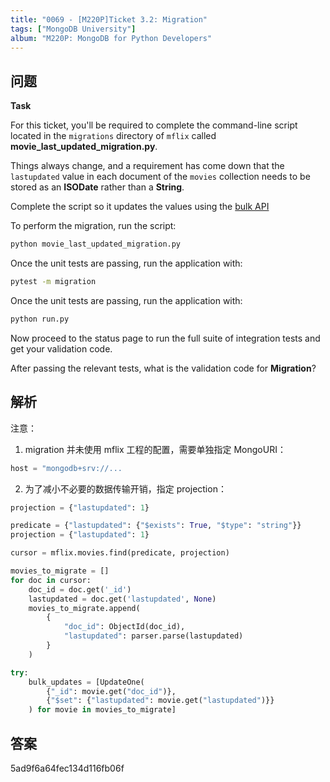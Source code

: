 ```yaml
---
title: "0069 - [M220P]Ticket 3.2: Migration"
tags: ["MongoDB University"]
album: "M220P: MongoDB for Python Developers"
---
```


## 问题

**Task**

For this ticket, you'll be required to complete the command-line script located in the `migrations` directory of `mflix` called **movie_last_updated_migration.py**.

Things always change, and a requirement has come down that the `lastupdated` value in each document of the `movies` collection needs to be stored as an **ISODate** rather than a **String**.

Complete the script so it updates the values using the [bulk API](http://api.mongodb.com/python/current/examples/bulk.html)

To perform the migration, run the script:

```bash
python movie_last_updated_migration.py
```

Once the unit tests are passing, run the application with:

```bash
pytest -m migration
```

Once the unit tests are passing, run the application with:

```bash
python run.py
```

Now proceed to the status page to run the full suite of integration tests and get your validation code.

After passing the relevant tests, what is the validation code for **Migration**?

<!--more-->

## 解析

注意：

1. migration 并未使用 mflix 工程的配置，需要单独指定 MongoURI：

```py
host = "mongodb+srv://...
```

2. 为了减小不必要的数据传输开销，指定 projection：

```py
projection = {"lastupdated": 1}
```

```py
predicate = {"lastupdated": {"$exists": True, "$type": "string"}}
projection = {"lastupdated": 1}

cursor = mflix.movies.find(predicate, projection)

movies_to_migrate = []
for doc in cursor:
    doc_id = doc.get('_id')
    lastupdated = doc.get('lastupdated', None)
    movies_to_migrate.append(
        {
            "doc_id": ObjectId(doc_id),
            "lastupdated": parser.parse(lastupdated)
        }
    )

try:
    bulk_updates = [UpdateOne(
        {"_id": movie.get("doc_id")},
        {"$set": {"lastupdated": movie.get("lastupdated")}}
    ) for movie in movies_to_migrate]
```

## 答案

5ad9f6a64fec134d116fb06f
